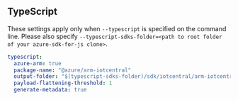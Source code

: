 ## TypeScript

These settings apply only when `--typescript` is specified on the command line.
Please also specify `--typescript-sdks-folder=<path to root folder of your azure-sdk-for-js clone>`.

``` yaml $(typescript)
typescript:
  azure-arm: true
  package-name: "@azure/arm-iotcentral"
  output-folder: "$(typescript-sdks-folder)/sdk/iotcentral/arm-iotcentral"
  payload-flattening-threshold: 1
  generate-metadata: true
```
